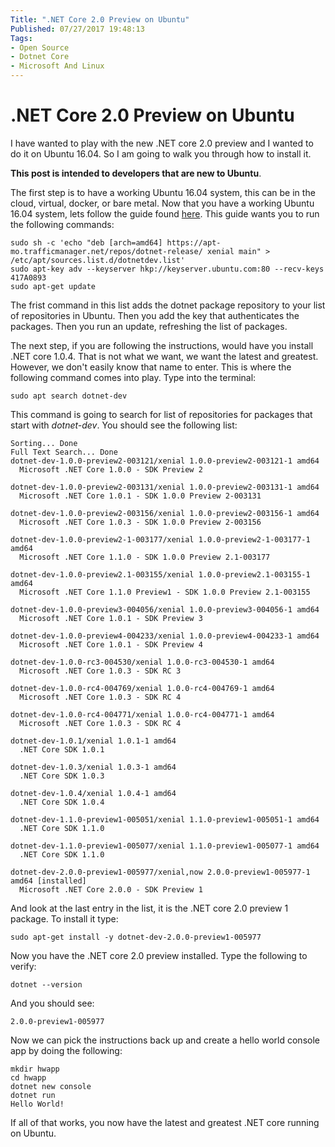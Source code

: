 ```yaml
---
Title: ".NET Core 2.0 Preview on Ubuntu"
Published: 07/27/2017 19:48:13
Tags: 
- Open Source
- Dotnet Core
- Microsoft And Linux
---
```

# .NET Core 2.0 Preview on Ubuntu

I have wanted to play with the new .NET core 2.0 preview and I wanted to do it on Ubuntu 16.04. So I am going to walk you through how to install it.

**This post is intended to developers that are new to Ubuntu**.

The first step is to have a working Ubuntu 16.04 system, this can be in the cloud, virtual, docker, or bare metal. Now that you have a working Ubuntu 16.04 system, lets follow the guide found [here](https://www.microsoft.com/net/core#linuxubuntu). This guide wants you to run the following commands:

```
sudo sh -c 'echo "deb [arch=amd64] https://apt-mo.trafficmanager.net/repos/dotnet-release/ xenial main" > /etc/apt/sources.list.d/dotnetdev.list'
sudo apt-key adv --keyserver hkp://keyserver.ubuntu.com:80 --recv-keys 417A0893
sudo apt-get update
```

The frist command in this list adds the dotnet package repository to your list of repositories in Ubuntu. Then you add the key that authenticates the packages. Then you run an update, refreshing the list of packages.

The next step, if you are following the instructions, would have you install .NET core 1.0.4. That is not what we want, we want the latest and greatest. However, we don't easily know that name to enter. This is where the following command comes into play. Type into the terminal:

```
sudo apt search dotnet-dev
```

This command is going to search for list of repositories for packages that start with *dotnet-dev*. You should see the following list:

```
Sorting... Done
Full Text Search... Done
dotnet-dev-1.0.0-preview2-003121/xenial 1.0.0-preview2-003121-1 amd64
  Microsoft .NET Core 1.0.0 - SDK Preview 2

dotnet-dev-1.0.0-preview2-003131/xenial 1.0.0-preview2-003131-1 amd64
  Microsoft .NET Core 1.0.1 - SDK 1.0.0 Preview 2-003131

dotnet-dev-1.0.0-preview2-003156/xenial 1.0.0-preview2-003156-1 amd64
  Microsoft .NET Core 1.0.3 - SDK 1.0.0 Preview 2-003156

dotnet-dev-1.0.0-preview2-1-003177/xenial 1.0.0-preview2-1-003177-1 amd64
  Microsoft .NET Core 1.1.0 - SDK 1.0.0 Preview 2.1-003177

dotnet-dev-1.0.0-preview2.1-003155/xenial 1.0.0-preview2.1-003155-1 amd64
  Microsoft .NET Core 1.1.0 Preview1 - SDK 1.0.0 Preview 2.1-003155

dotnet-dev-1.0.0-preview3-004056/xenial 1.0.0-preview3-004056-1 amd64
  Microsoft .NET Core 1.0.1 - SDK Preview 3

dotnet-dev-1.0.0-preview4-004233/xenial 1.0.0-preview4-004233-1 amd64
  Microsoft .NET Core 1.0.1 - SDK Preview 4

dotnet-dev-1.0.0-rc3-004530/xenial 1.0.0-rc3-004530-1 amd64
  Microsoft .NET Core 1.0.3 - SDK RC 3

dotnet-dev-1.0.0-rc4-004769/xenial 1.0.0-rc4-004769-1 amd64
  Microsoft .NET Core 1.0.3 - SDK RC 4

dotnet-dev-1.0.0-rc4-004771/xenial 1.0.0-rc4-004771-1 amd64
  Microsoft .NET Core 1.0.3 - SDK RC 4

dotnet-dev-1.0.1/xenial 1.0.1-1 amd64
  .NET Core SDK 1.0.1

dotnet-dev-1.0.3/xenial 1.0.3-1 amd64
  .NET Core SDK 1.0.3

dotnet-dev-1.0.4/xenial 1.0.4-1 amd64
  .NET Core SDK 1.0.4

dotnet-dev-1.1.0-preview1-005051/xenial 1.1.0-preview1-005051-1 amd64
  .NET Core SDK 1.1.0

dotnet-dev-1.1.0-preview1-005077/xenial 1.1.0-preview1-005077-1 amd64
  .NET Core SDK 1.1.0

dotnet-dev-2.0.0-preview1-005977/xenial,now 2.0.0-preview1-005977-1 amd64 [installed]
  Microsoft .NET Core 2.0.0 - SDK Preview 1
```

And look at the last entry in the list, it is the .NET core 2.0 preview 1 package. To install it type:

```
sudo apt-get install -y dotnet-dev-2.0.0-preview1-005977
```

Now you have the .NET core 2.0 preview installed.  Type the following to verify:

```
dotnet --version
```

And you should see:

```
2.0.0-preview1-005977
```

Now we can pick the instructions back up and create a hello world console app by doing the following:

```
mkdir hwapp
cd hwapp
dotnet new console
dotnet run
Hello World!
```

If all of that works, you now have the latest and greatest .NET core running on Ubuntu.